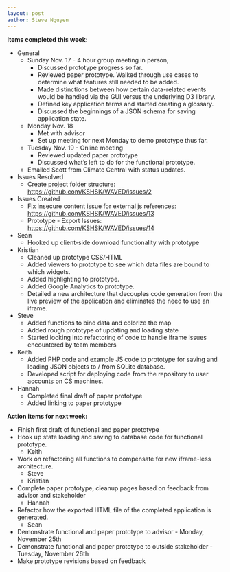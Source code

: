 ```yaml
---
layout: post
author: Steve Nguyen
---
```


**Items completed this week:**

* General
  * Sunday Nov. 17 -  4 hour group meeting in person,
    * Discussed prototype progress so far.
    * Reviewed paper prototype. Walked through use cases to determine what features still needed to be added.
    * Made distinctions between how certain data-related events would be handled via the GUI versus the underlying D3 library.
    * Defined key application terms and started creating a glossary.
    * Discussed the beginnings of a JSON schema for saving application state.
  * Monday Nov. 18
    * Met with advisor 
    * Set up meeting for next Monday to demo prototype thus far.
  * Tuesday Nov. 19 - Online meeting
    * Reviewed updated paper prototype
    * Discussed what’s left to do for the functional prototype.
  * Emailed Scott from Climate Central with status updates.
* Issues Resolved
  * Create project folder structure: https://github.com/KSHSK/WAVED/issues/2
* Issues Created
  * Fix insecure content issue for external js references: https://github.com/KSHSK/WAVED/issues/13
  * Prototype - Export Issues: https://github.com/KSHSK/WAVED/issues/14
* Sean
  * Hooked up client-side download functionality with prototype
* Kristian
  * Cleaned up prototype CSS/HTML
  * Added viewers to prototype to see which data files are bound to which widgets.
  * Added highlighting to prototype.
  * Added Google Analytics to prototype.
  * Detailed a new architecture that decouples code generation from the live preview of the application and eliminates the need to use an iframe.
* Steve
  * Added functions to bind data and colorize the map
  * Added rough prototype of updating and loading state
  * Started looking into refactoring of code to handle iframe issues encountered by team members
* Keith
  * Added PHP code and example JS code to prototype for saving and loading JSON objects to / from SQLite database.
  * Developed script for deploying code from the repository to user accounts on CS machines.
* Hannah
  * Completed final draft of paper prototype
  * Added linking to paper prototype

**Action items for next week:**

* Finish first draft of functional and paper prototype
* Hook up state loading and saving to database code for functional prototype.
  * Keith
* Work on refactoring all functions to compensate for new iframe-less architecture.
  * Steve
  * Kristian
* Complete paper prototype, cleanup pages based on feedback from advisor and stakeholder
  * Hannah
* Refactor how the exported HTML file of the completed application is generated.
  * Sean
* Demonstrate functional and paper prototype to advisor - Monday, November 25th
* Demonstrate functional and paper prototype to outside stakeholder - Tuesday, November 26th
* Make prototype revisions based on feedback

